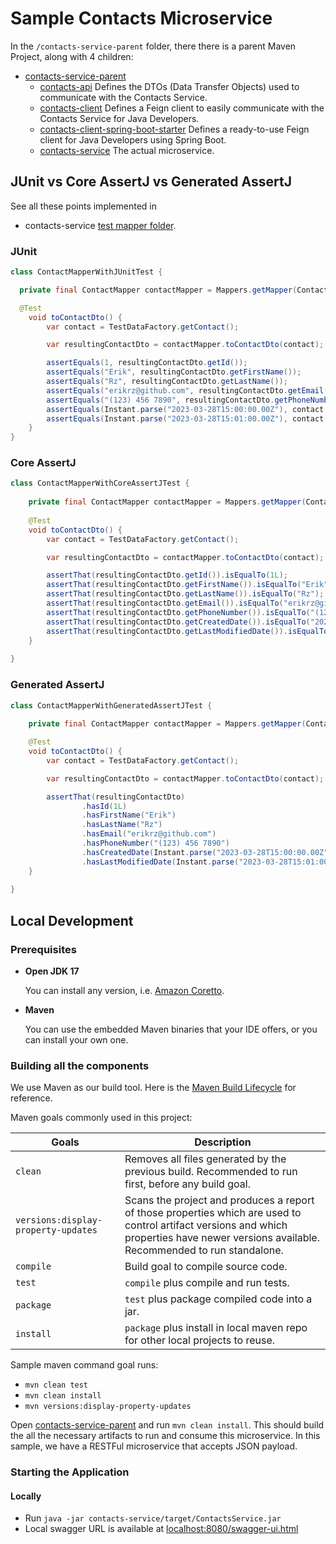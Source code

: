 # Sample Contacts Microservice

In the `/contacts-service-parent` folder, there there is a parent Maven Project, along with 4 children:

* [contacts-service-parent](/)
  * [contacts-api](contacts-api)
    Defines the DTOs (Data Transfer Objects) used to communicate with the Contacts Service.
  * [contacts-client](contacts-client)
    Defines a Feign client to easily communicate with the Contacts Service for Java Developers.
  * [contacts-client-spring-boot-starter](contacts-client-spring-boot-starter)
    Defines a ready-to-use Feign client for Java Developers using Spring Boot.
  * [contacts-service](contacts-service)
    The actual microservice.


## JUnit vs Core AssertJ vs Generated AssertJ 

See all these points implemented in 
* contacts-service [test mapper folder](contacts-service/src/test/java/com/github/erikrz/contacts/service/mapper).

### JUnit

```java
class ContactMapperWithJUnitTest {

  private final ContactMapper contactMapper = Mappers.getMapper(ContactMapper.class);

  @Test
    void toContactDto() {
        var contact = TestDataFactory.getContact();

        var resultingContactDto = contactMapper.toContactDto(contact);

        assertEquals(1, resultingContactDto.getId());
        assertEquals("Erik", resultingContactDto.getFirstName());
        assertEquals("Rz", resultingContactDto.getLastName());
        assertEquals("erikrz@github.com", resultingContactDto.getEmail());
        assertEquals("(123) 456 7890", resultingContactDto.getPhoneNumber());
        assertEquals(Instant.parse("2023-03-28T15:00:00.00Z"), contact.getCreatedDate());
        assertEquals(Instant.parse("2023-03-28T15:01:00.00Z"), contact.getLastModifiedDate());
    }
}
```

### Core AssertJ

```java
class ContactMapperWithCoreAssertJTest {
    
    private final ContactMapper contactMapper = Mappers.getMapper(ContactMapper.class);
    
    @Test
    void toContactDto() {
        var contact = TestDataFactory.getContact();

        var resultingContactDto = contactMapper.toContactDto(contact);

        assertThat(resultingContactDto.getId()).isEqualTo(1L);
        assertThat(resultingContactDto.getFirstName()).isEqualTo("Erik");
        assertThat(resultingContactDto.getLastName()).isEqualTo("Rz");
        assertThat(resultingContactDto.getEmail()).isEqualTo("erikrz@github.com");
        assertThat(resultingContactDto.getPhoneNumber()).isEqualTo("(123) 456 7890");
        assertThat(resultingContactDto.getCreatedDate()).isEqualTo("2023-03-28T15:00:00.00Z");
        assertThat(resultingContactDto.getLastModifiedDate()).isEqualTo("2023-03-28T15:01:00.00Z");
    }
    
}
```

### Generated AssertJ

```java
class ContactMapperWithGeneratedAssertJTest {
    
    private final ContactMapper contactMapper = Mappers.getMapper(ContactMapper.class);

    @Test
    void toContactDto() {
        var contact = TestDataFactory.getContact();

        var resultingContactDto = contactMapper.toContactDto(contact);

        assertThat(resultingContactDto)
                .hasId(1L)
                .hasFirstName("Erik")
                .hasLastName("Rz")
                .hasEmail("erikrz@github.com")
                .hasPhoneNumber("(123) 456 7890")
                .hasCreatedDate(Instant.parse("2023-03-28T15:00:00.00Z"))
                .hasLastModifiedDate(Instant.parse("2023-03-28T15:01:00.00Z"));
    }
    
}
```

## Local Development

### Prerequisites

* **Open JDK 17**

  You can install any version, i.e. [Amazon Coretto](https://docs.aws.amazon.com/corretto/latest/corretto-17-ug/downloads-list.html).

* **Maven**

  You can use the embedded Maven binaries that your IDE offers, or you can install your own one.
  
### Building all the components

We use Maven as our build tool. Here is the [Maven Build Lifecycle](https://maven.apache.org/guides/introduction/introduction-to-the-lifecycle.html) for reference.

Maven goals commonly used in this project:

| Goals                               | Description                                                                                                                                                                                |
|-------------------------------------|--------------------------------------------------------------------------------------------------------------------------------------------------------------------------------------------|
| `clean`                             | Removes all files generated by the previous build. Recommended to run first, before any build goal.                                                                                        |
| `versions:display-property-updates` | Scans the project and produces a report of those properties which are used to control artifact versions and which properties have newer versions available. Recommended to run standalone. |
| `compile`                           | Build goal to compile source code.                                                                                                                                                         |
| `test`                              | `compile` plus compile and run tests.                                                                                                                                                      |
| `package`                           | `test` plus package compiled code into a jar.                                                                                                                                              |
| `install`                           | `package` plus install in local maven repo for other local projects to reuse.                                                                                                              |

Sample maven command goal runs:

* `mvn clean test`
* `mvn clean install`
* `mvn versions:display-property-updates`

Open [contacts-service-parent](/) and run `mvn clean install`. This should build the all the necessary artifacts to run and consume this microservice.
In this sample, we have a RESTFul microservice that accepts JSON payload.


### Starting the Application

#### Locally

* Run `java -jar contacts-service/target/ContactsService.jar`
* Local swagger URL is available at [localhost:8080/swagger-ui.html](http://localhost:8080/swagger-ui.html)
